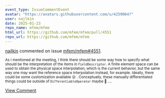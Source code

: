 ```yaml
---
event_type: IssueCommentEvent
avatar: "https://avatars.githubusercontent.com/u/4259064?"
user: najlkin
date: 2025-01-23
repo_name: mfem/mfem
html_url: https://github.com/mfem/mfem/pull/4551
repo_url: https://github.com/mfem/mfem
---
```


<a href='https://github.com/najlkin' target='_blank'>najlkin</a> commented on issue <a href='https://github.com/mfem/mfem/pull/4551' target='_blank'>mfem/mfem#4551</a>.

<small>As I mentioned at the meeting, I think there should be some way how to specify what should be the interpretation of the items in `FieldDescriptor`. A finite element space can be used to obtain the physical space interpolation, which is the current behavior, but the same way one may want the reference space interpolation instead, for example. Ideally, there could be some customization available 😮 . Conceptually, these manually differentiated things could be outside of `DifferentiableOperator` maybe 🤔 ....</small>

<a href='https://github.com/mfem/mfem/pull/4551' target='_blank'>View Comment</a>